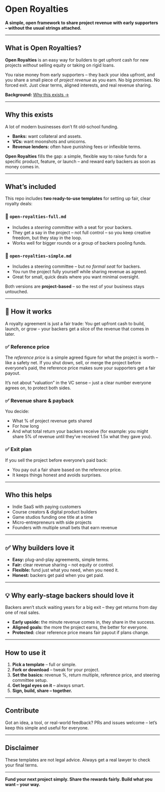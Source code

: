 # Open Royalties

**A simple, open framework to share project revenue with early supporters – without the usual strings attached.**

---

## What is Open Royalties?

**Open Royalties** is an easy way for builders to get upfront cash for new projects *without* selling equity or taking on rigid loans.

You raise money from early supporters – they back your idea upfront, and you share a small piece of *project revenue* as you earn.
No big promises. No forced exit. Just clear terms, aligned interests, and real revenue sharing.

**Background:** [Why this exists →](https://aroussi.com/post/the-funding-gap)

---

## Why this exists

A lot of modern businesses don’t fit old-school funding.

* **Banks:** want collateral and assets.
* **VCs:** want moonshots and unicorns.
* **Revenue lenders:** often have punishing fees or inflexible terms.

**Open Royalties** fills the gap: a simple, flexible way to raise funds for a specific product, feature, or launch – and reward early backers as soon as money comes in.

---

## What’s included

This repo includes **two ready-to-use templates** for setting up fair, clear royalty deals:

### 📄 `open-royalties-full.md`

* Includes a *steering committee* with a seat for your backers.
* They get a say in the project – not full control – so you keep creative freedom, but they stay in the loop.
* Works well for bigger rounds or a group of backers pooling funds.

### 📄 `open-royalties-simple.md`

* Includes a steering committee – but *no formal seat* for backers.
* You run the project fully yourself while sharing revenue as agreed.
* Great for small, quick deals where you want minimal oversight.

Both versions are **project-based** – so the rest of your business stays untouched.

---

## 🔑 How it works

A royalty agreement is just a fair trade:
You get upfront cash to build, launch, or grow – your backers get a slice of the revenue that comes in later.

### ✅ Reference price

The *reference price* is a simple agreed figure for what the project is worth – like a safety net.
If you shut down, sell, or merge the project before everyone’s paid, the reference price makes sure your supporters get a fair payout.

It’s not about “valuation” in the VC sense – just a clear number everyone agrees on, to protect both sides.

### ✅ Revenue share & payback

You decide:

* What % of project revenue gets shared
* For how long
* And what total return your backers receive (for example: you might share 5% of revenue until they’ve received 1.5x what they gave you).

### ✅ Exit plan

If you sell the project before everyone’s paid back:

* You pay out a fair share based on the reference price.
* It keeps things honest and avoids surprises.

---

## Who this helps

* Indie SaaS with paying customers
* Course creators & digital product builders
* Game studios funding one title at a time
* Micro-entrepreneurs with side projects
* Founders with multiple small bets that earn revenue

---

## ✅ Why builders love it

* **Easy:** plug-and-play agreements, simple terms.
* **Fair:** clear revenue sharing – not equity or control.
* **Flexible:** fund just what you need, when you need it.
* **Honest:** backers get paid when you get paid.

---

## 💡 Why early-stage backers should love it

Backers aren’t stuck waiting years for a big exit – they get returns from day one of real sales.

* **Early upside:** the minute revenue comes in, they share in the success.
* **Aligned goals:** the more the project earns, the better for everyone.
* **Protected:** clear reference price means fair payout if plans change.

---

## How to use it

1. **Pick a template** – full or simple.
2. **Fork or download** – tweak for your project.
3. **Set the basics:** revenue %, return multiple, reference price, and steering committee setup.
4. **Get legal eyes on it** – always smart.
5. **Sign, build, share – together.**

---

## Contribute

Got an idea, a tool, or real-world feedback? PRs and issues welcome – let’s keep this simple and useful for everyone.

---

## Disclaimer

These templates are not legal advice. Always get a real lawyer to check your final terms.

---

**Fund your next project simply. Share the rewards fairly. Build what you want – your way.**
